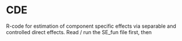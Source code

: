 # CDE
R-code for estimation of component specific effects via separable and controlled direct effects. 
Read / run the SE_fun file first, then 
